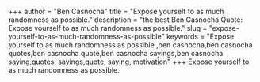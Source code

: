 +++
author = "Ben Casnocha"
title = "Expose yourself to as much randomness as possible."
description = "the best Ben Casnocha Quote: Expose yourself to as much randomness as possible."
slug = "expose-yourself-to-as-much-randomness-as-possible"
keywords = "Expose yourself to as much randomness as possible.,ben casnocha,ben casnocha quotes,ben casnocha quote,ben casnocha sayings,ben casnocha saying,quotes, sayings,quote, saying, motivation"
+++
Expose yourself to as much randomness as possible.

